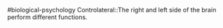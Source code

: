 #biological-psychology 
Controlateral::The right and left side of the brain perform different functions.

